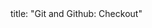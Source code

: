 <frontmatter>
title: "Git and Github: Checkout"
</frontmatter>

<include src="index-body.md" boilerplate />
